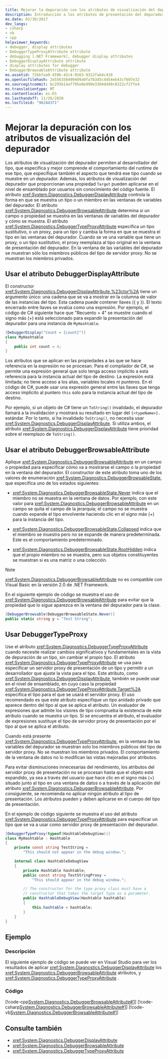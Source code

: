 ```yaml
---
title: Mejorar la depuración con los atributos de visualización del depurador
description: Introducción a los atributos de presentación del depurador en .NET, que permiten al desarrollador de tipos especificar también el aspecto que tendrá el tipo cuando se muestre en un depurador.
ms.date: 03/30/2017
dev_langs:
- csharp
- vb
- cpp
helpviewer_keywords:
- debugger, display attributes
- DebuggerTypeProxyAttribute attribute
- debugging [.NET Framework], debugger display attributes
- DebuggerDisplayAttribute attribute
- display attributes for debugger
- DebuggerBrowsableAttribute attribute
ms.assetid: 72bb7aa9-459b-42c4-9163-9312fab4c410
ms.openlocfilehash: 2e556358490409a0fa7b345c4454eb43cf607e32
ms.sourcegitcommit: bc293b14af795e0e999e3304dd40c0222cf2ffe4
ms.translationtype: MT
ms.contentlocale: es-ES
ms.lasthandoff: 11/26/2020
ms.locfileid: "96244371"
---
```

# <a name="enhancing-debugging-with-the-debugger-display-attributes"></a>Mejorar la depuración con los atributos de visualización del depurador

Los atributos de visualización del depurador permiten al desarrollador del tipo, que especifica y mejor comprende el comportamiento del runtime de ese tipo, que especifique también el aspecto que tendrá ese tipo cuando se muestre en un depurador. Además, los atributos de visualización del depurador que proporcionan una propiedad `Target` pueden aplicarse en el nivel de ensamblado por usuarios sin conocimiento del código fuente. El atributo <xref:System.Diagnostics.DebuggerDisplayAttribute> controla la forma en que se muestra un tipo o un miembro en las ventanas de variables del depurador. El atributo <xref:System.Diagnostics.DebuggerBrowsableAttribute> determina si un campo o propiedad se muestra en las ventanas de variables del depurador y cómo se muestra. El atributo <xref:System.Diagnostics.DebuggerTypeProxyAttribute> especifica un tipo sustitutivo, o un proxy, para un tipo y cambia la forma en que se muestra el tipo en las ventanas del depurador. Cuando se ve una variable que tiene un proxy, o un tipo sustitutivo, el proxy reemplaza al tipo original en la ventana de presentación del depurador. En la ventana de las variables del depurador se muestran sólo los miembros públicos del tipo de servidor proxy. No se muestran los miembros privados.  
  
## <a name="using-the-debuggerdisplayattribute"></a>Usar el atributo DebuggerDisplayAttribute  

El constructor <xref:System.Diagnostics.DebuggerDisplayAttribute.%23ctor%2A> tiene un argumento único: una cadena que se va a mostrar en la columna de valor de las instancias del tipo. Esta cadena puede contener llaves ({ y }). El texto encerrado entre llaves se evalúa como una expresión. Por ejemplo, el código de C# siguiente hace que "Recuento = 4" se muestre cuando el signo más (+) está seleccionado para expandir la presentación del depurador para una instancia de `MyHashtable`.  

```csharp
[DebuggerDisplay("Count = {count}")]
class MyHashtable
{
    public int count = 4;
}
```

Los atributos que se aplican en las propiedades a las que se hace referencia en la expresión no se procesan. Para el compilador de C#, se permite una expresión general que solo tenga acceso implícito a esta referencia para la instancia actual del tipo de destino. La expresión está limitada; no tiene acceso a los alias, variables locales ni punteros. En el código de C#, puede usar una expresión general entre las llaves que tenga acceso implícito al puntero `this` solo para la instancia actual del tipo de destino.

Por ejemplo, si un objeto de C# tiene un `ToString()` invalidado, el depurador llamará a la invalidación y mostrará su resultado en lugar del `{<typeName>}.` estándar. Por lo tanto, si ha invalidado `ToString()`, no necesita usar <xref:System.Diagnostics.DebuggerDisplayAttribute>. Si utiliza ambos, el atributo <xref:System.Diagnostics.DebuggerDisplayAttribute> tiene prioridad sobre el reemplazo de `ToString()`.

## <a name="using-the-debuggerbrowsableattribute"></a>Usar el atributo DebuggerBrowsableAttribute

 Aplique <xref:System.Diagnostics.DebuggerBrowsableAttribute> en un campo o propiedad para especificar cómo va a mostrarse el campo o la propiedad en la ventana del depurador. El constructor de este atributo toma uno de los valores de enumeración <xref:System.Diagnostics.DebuggerBrowsableState>, que especifica uno de los estados siguientes:

- <xref:System.Diagnostics.DebuggerBrowsableState.Never> indica que el miembro no se muestra en la ventana de datos.  Por ejemplo, con este valor para <xref:System.Diagnostics.DebuggerBrowsableAttribute> en un campo se quita el campo de la jerarquía; el campo no se muestra cuando expande el tipo envolvente haciendo clic en el signo más (+) para la instancia del tipo.

- <xref:System.Diagnostics.DebuggerBrowsableState.Collapsed> indica que el miembro se muestra pero no se expande de manera predeterminada.  Este es el comportamiento predeterminado.

- <xref:System.Diagnostics.DebuggerBrowsableState.RootHidden> indica que el propio miembro no se muestra, pero sus objetos constituyentes se muestran si es una matriz o una colección.

> [!NOTE]
> <xref:System.Diagnostics.DebuggerBrowsableAttribute> no es compatible con Visual Basic en la versión 2.0 de .NET Framework.

En el siguiente ejemplo de código se muestra el uso de <xref:System.Diagnostics.DebuggerBrowsableAttribute> para evitar que la propiedad que lo sigue aparezca en la ventana del depurador para la clase.

```csharp
[DebuggerBrowsable(DebuggerBrowsableState.Never)]
public static string y = "Test String";
```

## <a name="using-the-debuggertypeproxy"></a>Usar DebuggerTypeProxy

 Use el atributo <xref:System.Diagnostics.DebuggerTypeProxyAttribute> cuando necesite realizar cambios significativos y fundamentales en la vista de depuración de un tipo, sin cambiar el propio tipo. El atributo <xref:System.Diagnostics.DebuggerTypeProxyAttribute> se usa para especificar un servidor proxy de presentación de un tipo y permitir a un desarrollador que ajuste la vista para el tipo.  Este atributo, como <xref:System.Diagnostics.DebuggerDisplayAttribute>, también se puede usar en el nivel de ensamblado, en cuyo caso la propiedad <xref:System.Diagnostics.DebuggerTypeProxyAttribute.Target%2A> especifica el tipo para el que se usará el servidor proxy. El uso recomendado es que este atributo especifique un tipo anidado privado que aparece dentro del tipo al que se aplica el atributo.  Un evaluador de expresiones que admite los visores de tipo comprueba la existencia de este atributo cuando se muestra un tipo. Si se encuentra el atributo, el evaluador de expresiones sustituye el tipo de servidor proxy de presentación por el tipo al que se aplica el atributo.

 Cuando está presente <xref:System.Diagnostics.DebuggerTypeProxyAttribute>, en la ventana de las variables del depurador se muestran solo los miembros públicos del tipo de servidor proxy. No se muestran los miembros privados. El comportamiento de la ventana de datos no lo modifican las vistas mejoradas por atributos.

 Para evitar disminuciones innecesarias del rendimiento, los atributos del servidor proxy de presentación no se procesan hasta que el objeto esté expandido, ya sea a través del usuario que hace clic en el signo más (+) situado junto al tipo en una ventana de datos o a través de la aplicación del atributo <xref:System.Diagnostics.DebuggerBrowsableAttribute>. Por consiguiente, se recomienda no aplicar ningún atributo al tipo de presentación. Los atributos pueden y deben aplicarse en el cuerpo del tipo de presentación.

 En el ejemplo de código siguiente se muestra el uso del atributo <xref:System.Diagnostics.DebuggerTypeProxyAttribute> para especificar un tipo que se va a usar como servidor proxy de presentación del depurador.

```csharp
[DebuggerTypeProxy(typeof(HashtableDebugView))]
class MyHashtable : Hashtable
{
    private const string TestString =
        "This should not appear in the debug window.";

    internal class HashtableDebugView
    {
        private Hashtable hashtable;
        public const string TestStringProxy =
            "This should appear in the debug window.";

        // The constructor for the type proxy class must have a
        // constructor that takes the target type as a parameter.
        public HashtableDebugView(Hashtable hashtable)
        {
            this.hashtable = hashtable;
        }
    }
}
```

## <a name="example"></a>Ejemplo

### <a name="description"></a>Descripción

El siguiente ejemplo de código se puede ver en Visual Studio para ver los resultados de aplicar <xref:System.Diagnostics.DebuggerDisplayAttribute> los <xref:System.Diagnostics.DebuggerBrowsableAttribute> atributos, y <xref:System.Diagnostics.DebuggerTypeProxyAttribute> .

### <a name="code"></a>Código

[!code-cpp[System.Diagnostics.DebuggerBrowsableAttribute#1](../../../samples/snippets/cpp/VS_Snippets_CLR_System/system.Diagnostics.DebuggerBrowsableAttribute/cpp/program.cpp#1)]
[!code-csharp[System.Diagnostics.DebuggerBrowsableAttribute#1](../../../samples/snippets/csharp/VS_Snippets_CLR_System/system.Diagnostics.DebuggerBrowsableAttribute/CS/program.cs#1)]
[!code-vb[System.Diagnostics.DebuggerBrowsableAttribute#1](../../../samples/snippets/visualbasic/VS_Snippets_CLR_System/system.Diagnostics.DebuggerBrowsableAttribute/VB/module1.vb#1)]

## <a name="see-also"></a>Consulte también

- <xref:System.Diagnostics.DebuggerDisplayAttribute>
- <xref:System.Diagnostics.DebuggerBrowsableAttribute>
- <xref:System.Diagnostics.DebuggerTypeProxyAttribute>
